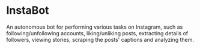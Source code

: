 # InstaBot
An autonomous bot for performing various tasks on Instagram, such as following/unfollowing accounts, liking/unliking posts, extracting details of followers, viewing stories, scraping the posts' captions and analyzing them.
